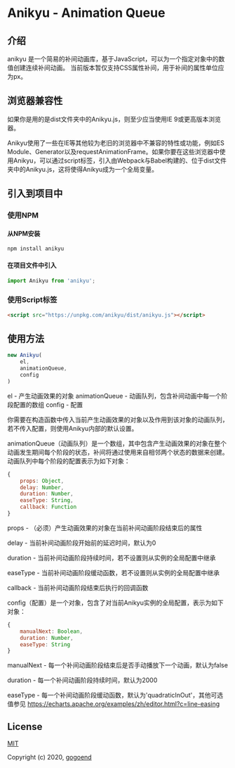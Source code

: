 # Anikyu - Animation Queue


## 介绍

anikyu 是一个简易的补间动画库，基于JavaScript，可以为一个指定对象中的数值创建连续补间动画。
当前版本暂仅支持CSS属性补间，用于补间的属性单位应为px。


## 浏览器兼容性
如果你是用的是dist文件夹中的Anikyu.js，则至少应当使用IE 9或更高版本浏览器。

Anikyu使用了一些在IE等其他较为老旧的浏览器中不兼容的特性或功能，例如ES Module、Generator以及requestAnimationFrame。如果你要在这些浏览器中使用Anikyu，可以通过script标签，引入由Webpack与Babel构建的、位于dist文件夹中的Anikyu.js，这将使得Anikyu成为一个全局变量。


## 引入到项目中

### 使用NPM
#### 从NPM安装
```shell
npm install anikyu
```

#### 在项目文件中引入
```JavaScript
import Anikyu from 'anikyu';
```

### 使用Script标签
```HTML
<script src="https://unpkg.com/anikyu/dist/anikyu.js"></script>
```


## 使用方法

```JavaScript
new Anikyu(
    el,
    animationQueue,
    config
)
```

el - 产生动画效果的对象
animationQueue - 动画队列，包含补间动画中每一个阶段配置的数组
config - 配置

你需要在构造函数中传入当前产生动画效果的对象以及作用到该对象的动画队列，若不传入配置，则使用Anikyu内部的默认设置。

animationQueue（动画队列）是一个数组，其中包含产生动画效果的对象在整个动画发生期间每个阶段的状态，补间将通过使用来自相邻两个状态的数据来创建。
动画队列中每个阶段的配置表示为如下对象：

```JavaScript
{
    props: Object,
    delay: Number,
    duration: Number,
    easeType: String,
    callback: Function
}
```

props - （必须）产生动画效果的对象在当前补间动画阶段结束后的属性

delay - 当前补间动画阶段开始前的延迟时间，默认为0

duration - 当前补间动画阶段持续时间，若不设置则从实例的全局配置中继承

easeType - 当前补间动画阶段缓动函数，若不设置则从实例的全局配置中继承

callback - 当前补间动画阶段结束后执行的回调函数


config（配置）是一个对象，包含了对当前Anikyu实例的全局配置，表示为如下对象：

```JavaScript
{
    manualNext: Boolean,
    duration: Number,
	easeType: String
}
```

manualNext - 每一个补间动画阶段结束后是否手动播放下一个动画，默认为false

duration - 每一个补间动画阶段持续时间，默认为2000

easeType - 每一个补间动画阶段缓动函数，默认为'quadraticInOut'，其他可选值参见 <https://echarts.apache.org/examples/zh/editor.html?c=line-easing>


## License

[MIT](http://opensource.org/licenses/MIT)

Copyright (c) 2020, [gogoend](http://github.com/gogoend)
